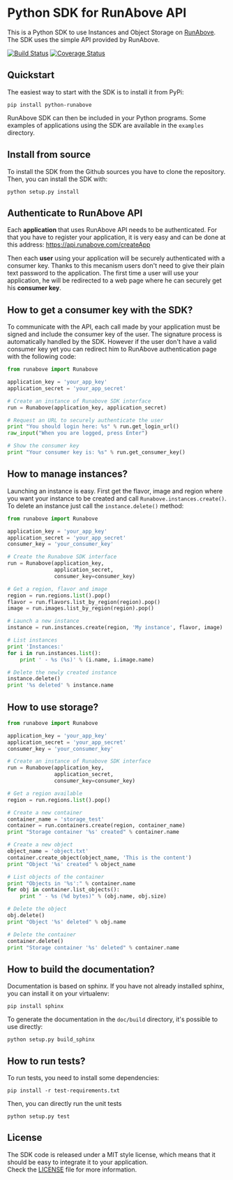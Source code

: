 Python SDK for RunAbove API
===========================

This is a Python SDK to use Instances and Object Storage on 
[RunAbove](https://www.runabove.com). The SDK uses the simple API provided by 
RunAbove.

[![Build 
Status](https://travis-ci.org/runabove/python-runabove.svg?branch=master)](https://travis-ci.org/runabove/python-runabove)
[![Coverage 
Status](https://coveralls.io/repos/runabove/python-runabove/badge.png?branch=master)](https://coveralls.io/r/runabove/python-runabove?branch=master)

Quickstart
----------

The easiest way to start with the SDK is to install it from PyPi:

    pip install python-runabove

RunAbove SDK can then be included in your Python programs. Some examples of
applications using the SDK are available in the `examples` directory.

Install from source
-------------------

To install the SDK from the Github sources you have to clone the repository.
Then, you can install the SDK with:

    python setup.py install


Authenticate to RunAbove API
----------------------------

Each **application** that uses RunAbove API needs to be authenticated. For that 
you have to register your application, it is very easy and can be done at this 
address: https://api.runabove.com/createApp

Then each **user** using your application will be securely authenticated with a 
consumer key. Thanks to this mecanism users don't need to give their plain text 
password to the application. The first time a user will use your application, 
he will be redirected to a web page where he can securely get his **consumer 
key**.

How to get a consumer key with the SDK?
---------------------------------------

To communicate with the API, each call made by your application must be signed 
and include the consumer key of the user. The signature process is 
automatically handled by the SDK. However if the user don't have a valid 
consumer key yet you can redirect him to RunAbove authentication page with the 
following code:

```python
from runabove import Runabove

application_key = 'your_app_key'
application_secret = 'your_app_secret'

# Create an instance of Runabove SDK interface
run = Runabove(application_key, application_secret)

# Request an URL to securely authenticate the user
print "You should login here: %s" % run.get_login_url()
raw_input("When you are logged, press Enter")

# Show the consumer key
print "Your consumer key is: %s" % run.get_consumer_key()
```

How to manage instances?
------------------------

Launching an instance is easy. First get the flavor, image and region where you 
want your instance to be created and call `Runabove.instances.create()`. To 
delete an instance just call the `instance.delete()` method:

```python
from runabove import Runabove

application_key = 'your_app_key'
application_secret = 'your_app_secret'
consumer_key = 'your_consumer_key'

# Create the Runabove SDK interface
run = Runabove(application_key,
               application_secret,
               consumer_key=consumer_key)

# Get a region, flavor and image
region = run.regions.list().pop()
flavor = run.flavors.list_by_region(region).pop()
image = run.images.list_by_region(region).pop()

# Launch a new instance
instance = run.instances.create(region, 'My instance', flavor, image)

# List instances
print 'Instances:'
for i in run.instances.list():
    print ' - %s (%s)' % (i.name, i.image.name)

# Delete the newly created instance
instance.delete()
print '%s deleted' % instance.name
```

How to use storage?
-------------------

```python
from runabove import Runabove

application_key = 'your_app_key'
application_secret = 'your_app_secret'
consumer_key = 'your_consumer_key'

# Create an instance of Runabove SDK interface
run = Runabove(application_key,
               application_secret,
               consumer_key=consumer_key)

# Get a region available
region = run.regions.list().pop()

# Create a new container
container_name = 'storage_test'
container = run.containers.create(region, container_name)
print "Storage container '%s' created" % container.name

# Create a new object
object_name = 'object.txt'
container.create_object(object_name, 'This is the content')
print "Object '%s' created" % object_name

# List objects of the container
print "Objects in '%s':" % container.name
for obj in container.list_objects():
    print " - %s (%d bytes)" % (obj.name, obj.size)

# Delete the object
obj.delete()
print "Object '%s' deleted" % obj.name

# Delete the container
container.delete()
print "Storage container '%s' deleted" % container.name
```

How to build the documentation?
-------------------------------

Documentation is based on sphinx. If you have not already installed sphinx, you 
can install it on your virtualenv:

    pip install sphinx

To generate the documentation in the `doc/build` directory, it's possible to 
use directly:

    python setup.py build_sphinx

How to run tests?
-----------------

To run tests, you need to install some dependencies:

    pip install -r test-requirements.txt

Then, you can directly run the unit tests

    python setup.py test

License
-------

The SDK code is released under a MIT style license, which means that it should 
be easy to integrate it to your application.  
Check the [LICENSE](LICENSE) file for more information.

